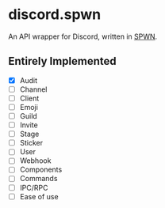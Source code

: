 # discord.spwn

An API wrapper for Discord, written in [SPWN](https://github.com/Spu7Nix/SPWN-language).

## Entirely Implemented

- [X] Audit
- [ ] Channel
- [ ] Client
- [ ] Emoji
- [ ] Guild
- [ ] Invite
- [ ] Stage
- [ ] Sticker
- [ ] User
- [ ] Webhook
- [ ] Components
- [ ] Commands
- [ ] IPC/RPC
- [ ] Ease of use
